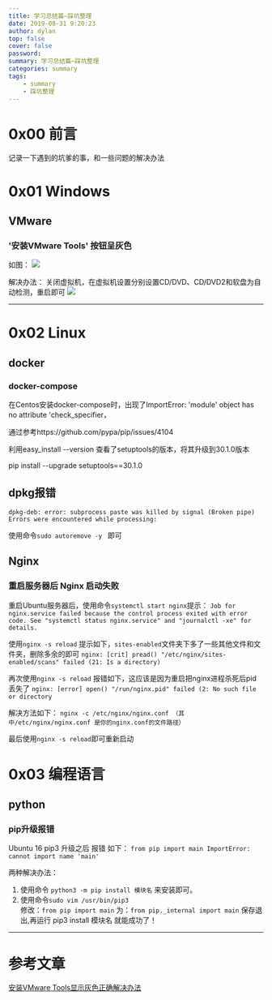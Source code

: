 ```yaml
---
title: 学习总结篇—踩坑整理
date: 2019-08-31 9:20:23
author: dylan
top: false
cover: false
password: 
summary: 学习总结篇—踩坑整理
categories: summary
tags: 
    - summary
    - 踩坑整理
---
```

# 0x00 前言

记录一下遇到的坑爹的事，和一些问题的解决办法

# 0x01 Windows

## VMware

### '安装VMware Tools' 按钮呈灰色

如图：
![](https://raw.githubusercontent.com/dylan903/ImgUrl/master/Img/20190908205656.png)

解决办法：
关闭虚拟机，在虚拟机设置分别设置CD/DVD、CD/DVD2和软盘为自动检测，重启即可
![](https://raw.githubusercontent.com/dylan903/ImgUrl/master/Img/20190908205835.png)

***


# 0x02 Linux
## docker

### docker-compose

在Centos安装docker-compose时，出现了ImportError: 'module' object has no attribute 'check_specifier，

通过参考https://github.com/pypa/pip/issues/4104

利用easy_install --version 查看了setuptools的版本，将其升级到30.1.0版本

pip install --upgrade setuptools==30.1.0


## dpkg报错

```
dpkg-deb: error: subprocess paste was killed by signal (Broken pipe)
Errors were encountered while processing:
```
使用命令`sudo autoremove -y ` 即可

## Nginx
### 重启服务器后 Nginx 启动失败

重启Ubuntu服务器后，使用命令`systemctl start nginx`提示：
`Job for nginx.service failed because the control process exited with error code. See "systemctl status nginx.service" and "journalctl -xe" for details.`

使用`nginx -s reload` 提示如下，`sites-enabled`文件夹下多了一些其他文件和文件夹，删除多余的即可
`nginx: [crit] pread() "/etc/nginx/sites-enabled/scans" failed (21: Is a directory)`

再次使用`nginx -s reload` 报错如下，这应该是因为重启把nginx进程杀死后pid丢失了
`nginx: [error] open() "/run/nginx.pid" failed (2: No such file or directory`

解决方法如下：
`nginx -c /etc/nginx/nginx.conf （其中/etc/nginx/nginx.conf 是你的nginx.conf的文件路径）`

最后使用`nginx -s reload`即可重新启动

# 0x03 编程语言
## python
### pip升级报错

Ubuntu 16  pip3 升级之后 报错 如下：
`from pip import main ImportError: cannot import name 'main'`

两种解决办法：
1. 使用命令  `python3 -m pip install 模块名` 来安装即可。
2. 使用命令`sudo vim /usr/bin/pip3`  
    修改：`from pip import main` 为：`from pip._internal import main`
    保存退出,再运行 pip3 install 模块名 就能成功了！
***


# 参考文章

[安装VMware Tools显示灰色正确解决办法](https://blog.csdn.net/qq_40259641/article/details/79022844?utm_source=blogxgwz4)